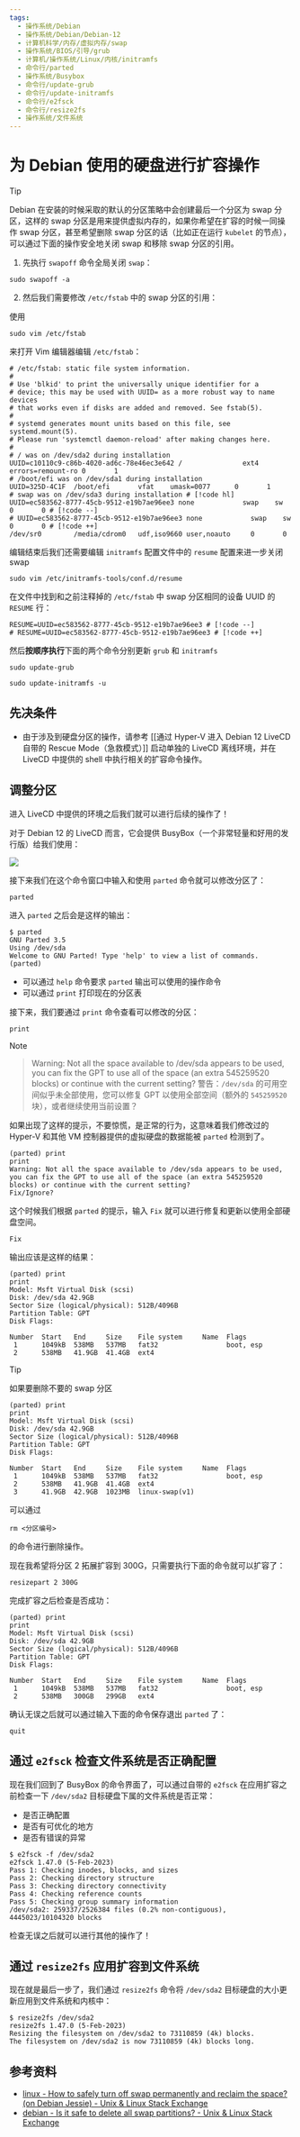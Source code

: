 ```yaml
---
tags:
  - 操作系统/Debian
  - 操作系统/Debian/Debian-12
  - 计算机科学/内存/虚拟内存/swap
  - 操作系统/BIOS/引导/grub
  - 计算机/操作系统/Linux/内核/initramfs
  - 命令行/parted
  - 操作系统/Busybox
  - 命令行/update-grub
  - 命令行/update-initramfs
  - 命令行/e2fsck
  - 命令行/resize2fs
  - 操作系统/文件系统
---
```

# 为 Debian 使用的硬盘进行扩容操作

> [!TIP]
>
> Debian 在安装的时候采取的默认的分区策略中会创建最后一个分区为 swap 分区，这样的 swap 分区是用来提供虚拟内存的，如果你希望在扩容的时候一同操作 swap 分区，甚至希望删除 swap 分区的话（比如正在运行 `kubelet` 的节点），可以通过下面的操作安全地关闭 swap 和移除 swap 分区的引用。
>
> 1. 先执行 `swapoff` 命令全局关闭 `swap`：
>
> ```shell
> sudo swapoff -a
> ```
>
> 2. 然后我们需要修改 `/etc/fstab` 中的 swap 分区的引用：
>
> 使用
>
> ```shell
> sudo vim /etc/fstab
> ```
>
> 来打开 Vim 编辑器编辑 `/etc/fstab`：
>
> ```shell
> # /etc/fstab: static file system information.
> #
> # Use 'blkid' to print the universally unique identifier for a
> # device; this may be used with UUID= as a more robust way to name devices
> # that works even if disks are added and removed. See fstab(5).
> #
> # systemd generates mount units based on this file, see systemd.mount(5).
> # Please run 'systemctl daemon-reload' after making changes here.
> #
> # / was on /dev/sda2 during installation
> UUID=c10110c9-c86b-4020-ad6c-78e46ec3e642 /               ext4    errors=remount-ro 0       1
> # /boot/efi was on /dev/sda1 during installation
> UUID=325D-4C1F  /boot/efi       vfat    umask=0077      0       1
> # swap was on /dev/sda3 during installation # [!code hl]
> UUID=ec583562-8777-45cb-9512-e19b7ae96ee3 none            swap    sw              0       0 # [!code --]
> # UUID=ec583562-8777-45cb-9512-e19b7ae96ee3 none            swap    sw              0       0 # [!code ++]
> /dev/sr0        /media/cdrom0   udf,iso9660 user,noauto     0       0
> ```
>
> 编辑结束后我们还需要编辑 `initramfs` 配置文件中的 `resume` 配置来进一步关闭 swap
>
> ```shell
> sudo vim /etc/initramfs-tools/conf.d/resume
> ```
>
> 在文件中找到和之前注释掉的 `/etc/fstab` 中 swap 分区相同的设备 UUID 的 `RESUME` 行：
>
> ```shell
> RESUME=UUID=ec583562-8777-45cb-9512-e19b7ae96ee3 # [!code --]
> # RESUME=UUID=ec583562-8777-45cb-9512-e19b7ae96ee3 # [!code ++]
> ```
>
> 然后**按顺序执行**下面的两个命令分别更新 `grub` 和 `initramfs`
>
> ```shell
> sudo update-grub
> ```
>
> ```shell
> sudo update-initramfs -u
> ```

## 先决条件

- 由于涉及到硬盘分区的操作，请参考 [[通过 Hyper-V 进入 Debian 12 LiveCD 自带的 Rescue Mode（急救模式）]] 启动单独的 LiveCD 离线环境，并在 LiveCD 中提供的 shell 中执行相关的扩容命令操作。

## 调整分区

进入 LiveCD 中提供的环境之后我们就可以进行后续的操作了！

对于 Debian 12 的 LiveCD 而言，它会提供 BusyBox（一个非常轻量和好用的发行版）给我们使用：

![](./assets/resize-disk-partition-for-debian-12-screenshot-1.png)

接下来我们在这个命令窗口中输入和使用 `parted` 命令就可以修改分区了：

```shell
parted
```

进入 `parted` 之后会是这样的输出：

```shell
$ parted
GNU Parted 3.5
Using /dev/sda
Welcome to GNU Parted! Type 'help' to view a list of commands.
(parted)
```

- 可以通过 `help` 命令要求 `parted` 输出可以使用的操作命令
- 可以通过 `print` 打印现在的分区表

接下来，我们要通过 `print` 命令查看可以修改的分区：

```shell
print
```

> [!NOTE]
>
> > Warning: Not all the space available to /dev/sda appears to be used, you can fix the GPT to use all of the space (an extra 545259520 blocks) or continue with the current setting?
> > 警告：`/dev/sda` 的可用空间似乎未全部使用，您可以修复 GPT 以使用全部空间（额外的 `545259520` 块），或者继续使用当前设置？
>
> 如果出现了这样的提示，不要惊慌，是正常的行为，这意味着我们修改过的 Hyper-V 和其他 VM 控制器提供的虚拟硬盘的数据能被 `parted` 检测到了。
>
> ```shell
> (parted) print
> print
> Warning: Not all the space available to /dev/sda appears to be used, you can fix the GPT to use all of the space (an extra 545259520 blocks) or continue with the current setting?
> Fix/Ignore?
> ```
>
> 这个时候我们根据 `parted` 的提示，输入 `Fix` 就可以进行修复和更新以使用全部硬盘空间。
>
> ```
> Fix
> ```

输出应该是这样的结果：

```shell
(parted) print
print
Model: Msft Virtual Disk (scsi)
Disk: /dev/sda 42.9GB
Sector Size (logical/physical): 512B/4096B
Partition Table: GPT
Disk Flags:

Number  Start   End     Size    File system     Name  Flags
 1      1049kB  538MB   537MB   fat32                 boot, esp
 2      538MB   41.9GB  41.4GB  ext4
```

> [!TIP]
>
> 如果要删除不要的 swap 分区
>
> ```shell
> (parted) print
> print
> Model: Msft Virtual Disk (scsi)
> Disk: /dev/sda 42.9GB
> Sector Size (logical/physical): 512B/4096B
> Partition Table: GPT
> Disk Flags:
>
> Number  Start   End     Size    File system     Name  Flags
>  1      1049kB  538MB   537MB   fat32                 boot, esp
>  2      538MB   41.9GB  41.4GB  ext4
>  3      41.9GB  42.9GB  1023MB  linux-swap(v1)
> ```
>
> 可以通过
>
> ```shell
> rm <分区编号>
> ```
>
> 的命令进行删除操作。

现在我希望将分区 2 拓展扩容到 300G，只需要执行下面的命令就可以扩容了：

```shell
resizepart 2 300G
```

完成扩容之后检查是否成功：

```shell
(parted) print
print
Model: Msft Virtual Disk (scsi)
Disk: /dev/sda 42.9GB
Sector Size (logical/physical): 512B/4096B
Partition Table: GPT
Disk Flags:

Number  Start   End     Size    File system     Name  Flags
 1      1049kB  538MB   537MB   fat32                 boot, esp
 2      538MB   300GB   299GB   ext4
```

确认无误之后就可以通过输入下面的命令保存退出 `parted` 了：

```shell
quit
```

## 通过 `e2fsck` 检查文件系统是否正确配置

现在我们回到了 BusyBox 的命令界面了，可以通过自带的 `e2fsck` 在应用扩容之前检查一下 `/dev/sda2` 目标硬盘下属的文件系统是否正常：

- 是否正确配置
- 是否有可优化的地方
- 是否有错误的异常

```shell
$ e2fsck -f /dev/sda2
e2fsck 1.47.0 (5-Feb-2023)
Pass 1: Checking inodes, blocks, and sizes
Pass 2: Checking directory structure
Pass 3: Checking directory connectivity
Pass 4: Checking reference counts
Pass 5: Checking group summary information
/dev/sda2: 259337/2526384 files (0.2% non-contiguous), 4445023/10104320 blocks
```

检查无误之后就可以进行其他的操作了！

## 通过 `resize2fs` 应用扩容到文件系统

现在就是最后一步了，我们通过 `resize2fs` 命令将 `/dev/sda2` 目标硬盘的大小更新应用到文件系统和内核中：

```shell
$ resize2fs /dev/sda2
resize2fs 1.47.0 (5-Feb-2023)
Resizing the filesystem on /dev/sda2 to 73110859 (4k) blocks.
The filesystem on /dev/sda2 is now 73110859 (4k) blocks long.
```

## 参考资料

- [linux - How to safely turn off swap permanently and reclaim the space? (on Debian Jessie) - Unix & Linux Stack Exchange](https://unix.stackexchange.com/q/224156)
- [debian - Is it safe to delete all swap partitions? - Unix & Linux Stack Exchange](https://unix.stackexchange.com/questions/225459/is-it-safe-to-delete-all-swap-partitions)
